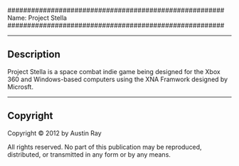 #######################################################
Name: Project Stella
#######################################################

------------
Description
------------
Project Stella is a space combat indie game being designed
for the Xbox 360 and Windows-based computers using the XNA
Framwork designed by Microsft. 


-----------
Copyright
-----------
Copyright © 2012 by Austin Ray

All rights reserved. No part of this publication may be reproduced,
distributed, or transmitted in any form or by any means.